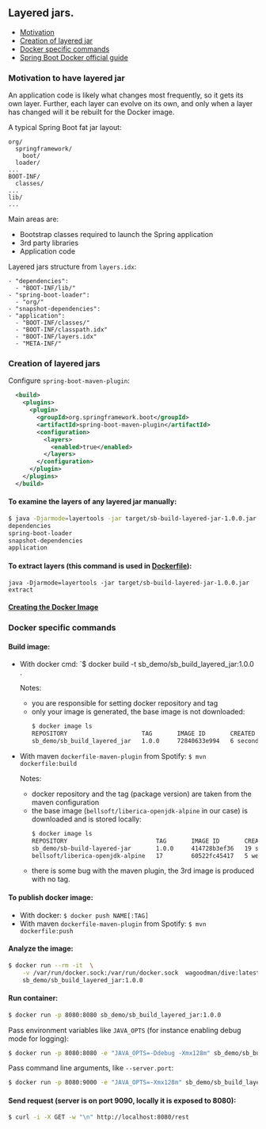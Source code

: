 ## Layered jars.

* [Motivation](#motivation-to-have-layered-jar)
* [Creation of layered jar](#creation-of-layered-jars)
* [Docker specific commands](#docker-specific-commands)
* [Spring Boot Docker official guide](https://spring.io/guides/topicals/spring-boot-docker/)

### Motivation to have layered jar

An application code is likely what changes most frequently, so it gets its own layer. 
Further, each layer can evolve on its own, and only when a layer has changed will it be rebuilt for the Docker image.


A typical Spring Boot fat jar layout:

```text
org/
  springframework/
    boot/
  loader/
...
BOOT-INF/
  classes/
...
lib/
...
```

Main areas are:
* Bootstrap classes required to launch the Spring application
* 3rd party libraries
* Application code

Layered jars structure from `layers.idx`:

```text
- "dependencies":
  - "BOOT-INF/lib/"
- "spring-boot-loader":
  - "org/"
- "snapshot-dependencies":
- "application":
  - "BOOT-INF/classes/"
  - "BOOT-INF/classpath.idx"
  - "BOOT-INF/layers.idx"
  - "META-INF/"
```

### Creation of layered jars

Configure `spring-boot-maven-plugin`:
```xml
  <build>
    <plugins>
      <plugin>
        <groupId>org.springframework.boot</groupId>
        <artifactId>spring-boot-maven-plugin</artifactId>
        <configuration>
          <layers>
            <enabled>true</enabled>
          </layers>
        </configuration>
      </plugin>
    </plugins>
  </build>
```

#### To examine the layers of any layered jar manually:

```bash
$ java -Djarmode=layertools -jar target/sb-build-layered-jar-1.0.0.jar list
dependencies
spring-boot-loader
snapshot-dependencies
application
```

#### To extract layers (this command is used in [Dockerfile](Dockerfile)): 

`java -Djarmode=layertools -jar target/sb-build-layered-jar-1.0.0.jar extract`

#### [Creating the Docker Image](Dockerfile)

### Docker specific commands

#### Build image:
* With docker cmd: `$ docker build -t sb_demo/sb_build_layered_jar:1.0.0 .

    Notes: 
    * you are responsible for setting docker repository and tag
    * only your image is generated, the base image is not downloaded:
      ```bash
      $ docker image ls
      REPOSITORY                     TAG       IMAGE ID       CREATED         SIZE
      sb_demo/sb_build_layered_jar   1.0.0     72840633e994   6 seconds ago   145MB
      ```

* With maven `dockerfile-maven-plugin` from Spotify: `$ mvn dockerfile:build`

  Notes: 
    * docker repository and the tag (package version) are taken from the maven configuration
    * the base image (`bellsoft/liberica-openjdk-alpine` in our case) is downloaded and is stored locally:
      ```bash
      $ docker image ls
      REPOSITORY                         TAG       IMAGE ID       CREATED          SIZE
      sb_demo/sb-build-layered-jar       1.0.0     414728b3ef36   19 seconds ago   145MB
      bellsoft/liberica-openjdk-alpine   17        60522fc45417   5 weeks ago      126MB
      ```
    * there is some bug with the maven plugin, the 3rd image is produced with no tag.

#### To publish docker image:
* With docker: `$ docker push NAME[:TAG]`
* With maven `dockerfile-maven-plugin` from Spotify: `$ mvn dockerfile:push`

#### Analyze the image:

```bash
$ docker run --rm -it  \
    -v /var/run/docker.sock:/var/run/docker.sock  wagoodman/dive:latest  \
    sb_demo/sb_build_layered_jar:1.0.0
```

#### Run container:

```bash
$ docker run -p 8080:8080 sb_demo/sb_build_layered_jar:1.0.0
```

Pass environment variables like `JAVA_OPTS` (for instance enabling debug mode for logging):
```bash
$ docker run -p 8080:8080 -e "JAVA_OPTS=-Ddebug -Xmx128m" sb_demo/sb_build_layered_jar:1.0.0 --server.port=9000
```

Pass command line arguments, like `--server.port`:
```bash
$ docker run -p 8080:9000 -e "JAVA_OPTS=-Xmx128m" sb_demo/sb_build_layered_jar:1.0.0 --server.port=9000
```

#### Send request (server is on port 9090, locally it is exposed to 8080):

```bash
$ curl -i -X GET -w "\n" http://localhost:8080/rest
````